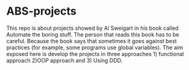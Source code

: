 # ABS-projects
This repo is about projects showed by Al Sweigart in his book called Automate the boring stuff.
The person that reads this book has to be careful. Because the book says that sometimes it goes against best practices (for example, some programs use global variables). The aim exposed here is develop the projects in three approaches 1) functional approach 2)OOP approach and 3) Using DDD.
